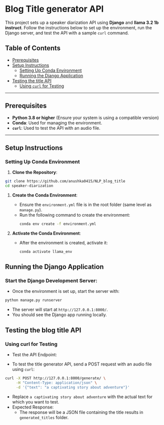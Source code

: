 # Blog Title generator API

This project sets up a speaker diarization API using **Django** and **llama 3.2 1b instruct**. Follow the instructions below to set up the environment, run the Django server, and test the API with a sample `curl` command.

## Table of Contents
- [Prerequisites](#prerequisites)
- [Setup Instructions](#setup-instructions)
  - [Setting Up Conda Environment](#setting-up-conda-environment)
  - [Running the Django Application](#running-the-django-application)
- [Testing the title API](#testing-the-title-api)
  - [Using `curl` for Testing](#using-curl-for-testing)

---

## Prerequisites

- **Python 3.8 or higher** (Ensure your system is using a compatible version)
- **Conda**: Used for managing the environment.
- **`curl`**: Used to test the API with an audio file.

---

## Setup Instructions

### Setting Up Conda Environment

 1. **Clone the Repository**:
   ```bash
   git clone https://github.com/anushka0415/NLP_blog_title
   cd speaker-diarization
   ```

1. **Create the Conda Environment**:
   - Ensure the `environment.yml` file is in the root folder (same level as `manage.py`).
   - Run the following command to create the environment:
     ```bash
     conda env create -f environment.yml
     ```

2. **Activate the Conda Environment**:
   - After the environment is created, activate it:
     ```bash
     conda activate llama_env
     ```

## Running the Django Application
### Start the Django Development Server:

  - Once the environment is set up, start the server with:
```bash
python manage.py runserver

```

 - The server will start at `http://127.0.0.1:8000/`.
 - You should see the Django app running locally.

## Testing the blog title API
### Using curl for Testing
- Test the API Endpoint:

- To test the title generator API, send a POST request with an audio file using `curl`:
```bash
curl -X POST http://127.0.0.1:8000/generate/ \
     -H "Content-Type: application/json" \
     -d '{"text": "a captivating story about adventure"}'

```
- Replace `a captivating story about adventure` with the actual text for which you want to test.
- Expected Response:
     - The response will be a JSON file containing the title results in `generated_titles` folder.
